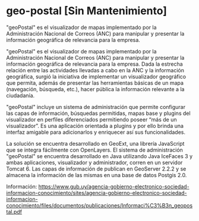 # geo-postal [Sin Mantenimiento]
"geoPostal" es el visualizador de mapas implementado por la Administración Nacional de Correos (ANC) para manipular y presentar la información geográfica de relevancia para la empresa.

"geoPostal" es el visualizador de mapas implementado por la Administración Nacional de Correos (ANC) para manipular y presentar la información geográfica de relevancia para la empresa.
Dada la estrecha relación entre las actividades llevadas a cabo en la ANC y la información geográfica, surgió la iniciativa de implementar un visualizador geográfico que permita, además de presentar las herramientas básicas de un mapa (navegación, búsqueda, etc.), hacer pública la información relevante a la ciudadanía.

"geoPostal" incluye un sistema de administración que permite configurar las capas de información, búsquedas permitidas, mapas base y plugins del visualizador en perfiles diferenciados permitiendo poseer “más de un visualizador”. Es una aplicación orientada a plugins y por ello brinda una interfaz amigable para adicionarlos y enriquecer así sus funcionalidades.

La solución se encuentra desarrollado en GeoExt, una librería JavaScript que se integra fácilmente con OpenLayers. El sistema de administración "geoPostal" se encuentra desarrollado en Java utilizando Java IceFaces 3 y ambas aplicaciones, visualizador y administrador, corren en un servidor Tomcat 6.  Las capas de información de publican en GeoServer 2.2.2 y se almacena la información de las mismas en una base de datos Postgis 2.0.

Información: https://www.gub.uy/agencia-gobierno-electronico-sociedad-informacion-conocimiento/sites/agencia-gobierno-electronico-sociedad-informacion-conocimiento/files/documentos/publicaciones/Informaci%C3%B3n_geopostal.pdf

